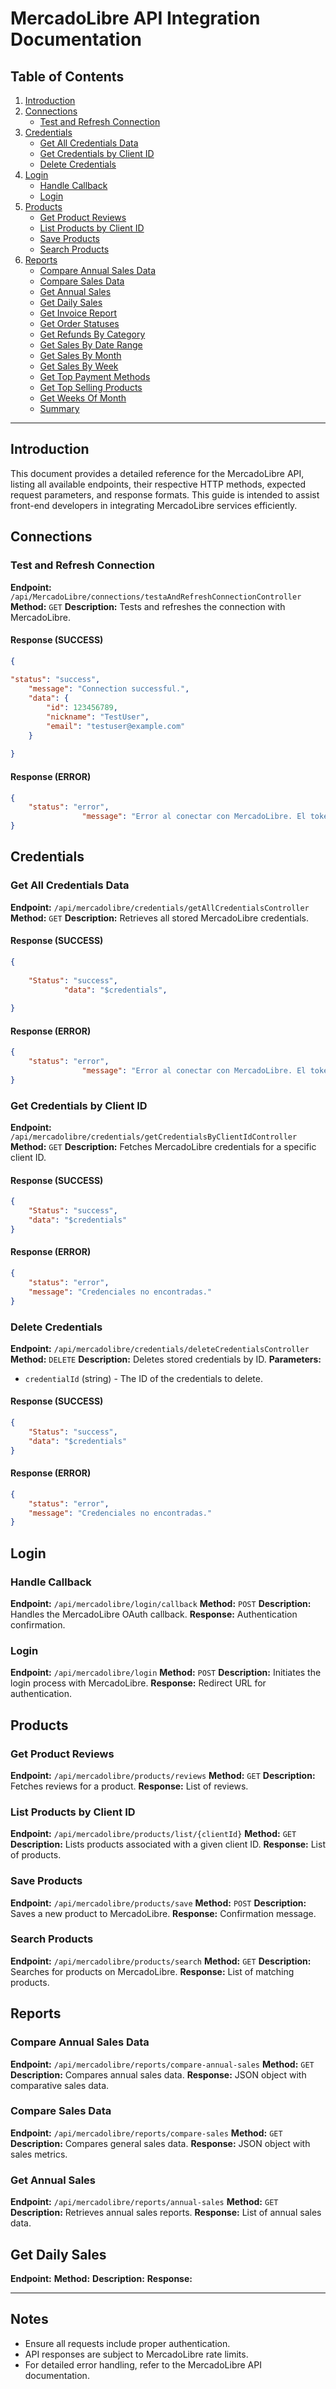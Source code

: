 # MercadoLibre API Integration Documentation

## Table of Contents
1. [Introduction](#introduction)
2. [Connections](#connections)
   - [Test and Refresh Connection](#test-and-refresh-connection)
3. [Credentials](#credentials)
   - [Get All Credentials Data](#get-all-credentials-data)
   - [Get Credentials by Client ID](#get-credentials-by-client-id)
   - [Delete Credentials](#delete-credentials)
4. [Login](#login)
   - [Handle Callback](#handle-callback)
   - [Login](#login-endpoint)
5. [Products](#products)
   - [Get Product Reviews](#get-product-reviews)
   - [List Products by Client ID](#list-products-by-client-id)
   - [Save Products](#save-products)
   - [Search Products](#search-products)
6. [Reports](#reports)
   - [Compare Annual Sales Data](#compare-annual-sales-data)
   - [Compare Sales Data](#compare-sales-data)
   - [Get Annual Sales](#get-annual-sales)
   - [Get Daily Sales](#get-Daily-Sales)
   - [Get Invoice Report](#get-Invoice-Report)
   - [Get Order Statuses](#get-order-statuses)
   - [Get Refunds By Category](#get-refunds-by-category)
   - [Get Sales By Date Range](#get-sales-by-date-range)
   - [Get Sales By Month](#get-sales-by-month)
   - [Get Sales By Week](#get-sales-by-week)
   - [Get Top Payment Methods](#get-top-payment-methods)
   - [Get Top Selling Products](#get-top-selling-productos)
   - [Get Weeks Of Month](#get-weeks-of-month)
   - [Summary](#summary)

---

## Introduction
This document provides a detailed reference for the MercadoLibre API, listing all available endpoints, their respective HTTP methods, expected request parameters, and response formats. This guide is intended to assist front-end developers in integrating MercadoLibre services efficiently.

## Connections
### Test and Refresh Connection
**Endpoint:** `/api/MercadoLibre/connections/testaAndRefreshConnectionController`
**Method:** `GET`
**Description:** Tests and refreshes the connection with MercadoLibre.
#### Response (SUCCESS)

```json
{
    
"status": "success",
    "message": "Connection successful.",
    "data": {
        "id": 123456789,
        "nickname": "TestUser",
        "email": "testuser@example.com"
    }
    
}
```

#### Response (ERROR)

```json
{
    "status": "error",
                "message": "Error al conectar con MercadoLibre. El token podría ser inválido."
}
```

## Credentials
### Get All Credentials Data
**Endpoint:** `/api/mercadolibre/credentials/getAllCredentialsController`
**Method:** `GET`
**Description:** Retrieves all stored MercadoLibre credentials.
#### Response (SUCCESS)

```json
{
    
    "Status": "success",
            "data": "$credentials",
    
}
```

#### Response (ERROR)

```json
{
    "status": "error",
                "message": "Error al conectar con MercadoLibre. El token podría ser inválido."
}
```

### Get Credentials by Client ID
**Endpoint:** `/api/mercadolibre/credentials/getCredentialsByClientIdController`
**Method:** `GET`
**Description:** Fetches MercadoLibre credentials for a specific client ID.
#### Response (SUCCESS)

```json
{
    "Status": "success",
    "data": "$credentials"
}
```

#### Response (ERROR)

```json
{
    "status": "error",
    "message": "Credenciales no encontradas."
}
```

### Delete Credentials
**Endpoint:** `/api/mercadolibre/credentials/deleteCredentialsController`
**Method:** `DELETE`
**Description:** Deletes stored credentials by ID.
**Parameters:**
- `credentialId` (string) - The ID of the credentials to delete.
#### Response (SUCCESS)

```json
{
    "Status": "success",
    "data": "$credentials"
}
```

#### Response (ERROR)

```json
{
    "status": "error",
    "message": "Credenciales no encontradas."
}
```

## Login
### Handle Callback
**Endpoint:** `/api/mercadolibre/login/callback`
**Method:** `POST`
**Description:** Handles the MercadoLibre OAuth callback.
**Response:** Authentication confirmation.

### Login
**Endpoint:** `/api/mercadolibre/login`
**Method:** `POST`
**Description:** Initiates the login process with MercadoLibre.
**Response:** Redirect URL for authentication.

## Products
### Get Product Reviews
**Endpoint:** `/api/mercadolibre/products/reviews`
**Method:** `GET`
**Description:** Fetches reviews for a product.
**Response:** List of reviews.

### List Products by Client ID
**Endpoint:** `/api/mercadolibre/products/list/{clientId}`
**Method:** `GET`
**Description:** Lists products associated with a given client ID.
**Response:** List of products.

### Save Products
**Endpoint:** `/api/mercadolibre/products/save`
**Method:** `POST`
**Description:** Saves a new product to MercadoLibre.
**Response:** Confirmation message.

### Search Products
**Endpoint:** `/api/mercadolibre/products/search`
**Method:** `GET`
**Description:** Searches for products on MercadoLibre.
**Response:** List of matching products.

## Reports
### Compare Annual Sales Data
**Endpoint:** `/api/mercadolibre/reports/compare-annual-sales`
**Method:** `GET`
**Description:** Compares annual sales data.
**Response:** JSON object with comparative sales data.

### Compare Sales Data
**Endpoint:** `/api/mercadolibre/reports/compare-sales`
**Method:** `GET`
**Description:** Compares general sales data.
**Response:** JSON object with sales metrics.

### Get Annual Sales
**Endpoint:** `/api/mercadolibre/reports/annual-sales`
**Method:** `GET`
**Description:** Retrieves annual sales reports.
**Response:** List of annual sales data.

## Get Daily Sales
**Endpoint:**
**Method:**
**Description:**
**Response:**

---

## Notes
- Ensure all requests include proper authentication.
- API responses are subject to MercadoLibre rate limits.
- For detailed error handling, refer to the MercadoLibre API documentation.


